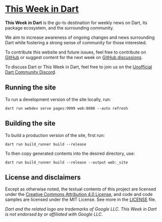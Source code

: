 # [This Week in Dart](https://thisweekindart.dev)

**This Week in Dart** is the go-to destination
for weekly news on Dart, its package ecosystem, and the surrounding community.

We aim to increase awareness of ongoing changes and news surrounding Dart
while fostering a strong sense of community for those interested.

To contribute this website and future issues,
feel free to contribute on [GitHub](https://github.com/parlough/thisweekindart)
or suggest content for the next week
on [GitHub discussions](https://github.com/parlough/thisweekindart/discussions).

To discuss Dart or This Week in Dart,
feel free to join us
on the [Unofficial Dart Community Discord](https://discord.gg/Qt6DgfAWWx).

## Running the site

To run a development version of the site locally, run: 

```shell
dart run webdev serve pages:9999 web:8080 --auto refresh
```

## Building the site

To build a production version of the site, first run:

```shell
dart run build_runner build --release
```

To then copy generated contents into the desired directory, use:

```shell
dart run build_runner build --release --output web:_site
```

## License and disclaimers

Except as otherwise noted, the textual contents of this project are licensed
under the [Creative Commons Attribution 4.0 License][],
and code and code samples are licensed under the MIT License.
See more in the [LICENSE][] file.

_Dart and the related logo are trademarks of Google LLC. 
This Week in Dart is not endorsed by or affiliated with Google LLC._

[Creative Commons Attribution 4.0 License]: http://creativecommons.org/licenses/by/4.0/
[LICENSE]: https://github.com/parlough/thisweekindart/blob/main/LICENSE